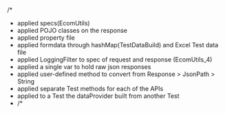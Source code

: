 /*
 * applied specs(EcomUtils)
 * applied POJO classes  on the response
 * applied property file
 * applied formdata through hashMap(TestDataBuild) and Excel Test data file
 * applied LoggingFilter to spec of request and response  (EcomUtils_4)
 * applied  a single var to hold raw json responses
 * applied user-defined method to convert from Response > JsonPath > String
 * applied separate Test methods for each of the APIs
 * applied to a Test the dataProvider built from another Test
 * /*
